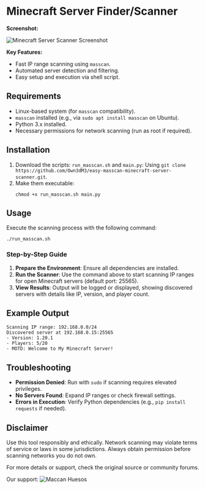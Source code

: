 # Minecraft Server Finder/Scanner

**Screenshot:**

![Minecraft Server Scanner Screenshot](https://i.imgur.com/47LBZMC.png)

**Key Features:**
- Fast IP range scanning using `masscan`.
- Automated server detection and filtering.
- Easy setup and execution via shell script.

## Requirements
- Linux-based system (for `masscan` compatibility).
- `masscan` installed (e.g., via `sudo apt install masscan` on Ubuntu).
- Python 3.x installed.
- Necessary permissions for network scanning (run as root if required).

## Installation
1. Download the scripts: `run_masscan.sh` and `main.py`: Using `git clone https://github.com/Own3dM3/easy-masscan-minecraft-server-scanner.git`.
2. Make them executable:
   ```
   chmod +x run_masscan.sh main.py
   ```

## Usage
Execute the scanning process with the following command:

```
./run_masscan.sh
```

### Step-by-Step Guide
1. **Prepare the Environment**: Ensure all dependencies are installed.
2. **Run the Scanner**: Use the command above to start scanning IP ranges for open Minecraft servers (default port: 25565).
3. **View Results**: Output will be logged or displayed, showing discovered servers with details like IP, version, and player count.

## Example Output
```
Scanning IP range: 192.168.0.0/24
Discovered server at 192.168.0.15:25565
- Version: 1.20.1
- Players: 5/20
- MOTD: Welcome to My Minecraft Server!
```

## Troubleshooting
- **Permission Denied**: Run with `sudo` if scanning requires elevated privileges.
- **No Servers Found**: Expand IP ranges or check firewall settings.
- **Errors in Execution**: Verify Python dependencies (e.g., `pip install requests` if needed).

## Disclaimer
Use this tool responsibly and ethically. Network scanning may violate terms of service or laws in some jurisdictions. Always obtain permission before scanning networks you do not own.

For more details or support, check the original source or community forums.

Our support:
![Maccan Huesos](https://avatars.mds.yandex.net/get-entity_search/2388236/1204728348/SUx182_2x)
